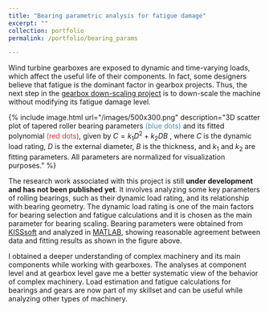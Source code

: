 ```yaml
---
title: "Bearing parametric analysis for fatigue damage"
excerpt: ""
collection: portfolio
permalink: /portfolio/bearing_params

---
```


Wind turbine gearboxes are exposed to dynamic and time-varying loads, which affect the useful life of their components. In fact, some designers believe that fatigue is the dominant factor in gearbox projects. Thus, the next step in the [gearbox down-scaling project](/portfolio/down_scaling) is to down-scale the machine without modifying its fatigue damage level.

{% include image.html url="/images/500x300.png" description="3D scatter plot of tapered roller bearing parameters <span style="color:rgb(075, 139, 191)">(blue dots)</span> and its fitted polynomial <span style="color:rgb(230, 049, 051)">(red dots)</span>, given by $C =k_1 D^2 + k_2 D B$ , where $C$ is the dynamic load rating, $D$ is the external diameter, $B$ is the thickness, and $k_1$ and $k_2$ are fitting parameters. All parameters are normalized for visualization purposes." %}

The research work associated with this project is still __under development and has not been published yet__. It involves analyzing some key parameters of rolling bearings, such as their dynamic load rating, and its relationship with bearing geometry. The dynamic load rating is one of the main factors for bearing selection and fatigue calculations and it is chosen as the main parameter for bearing scaling. Bearing parameters were obtained from [KISSsoft](https://www.kisssoft.com/en) and analyzed in [MATLAB](https://mathworks.com/products/matlab.html), showing reasonable agreement between data and fitting results as shown in the figure above.

I obtained a deeper understanding of complex machinery and its main components while working with gearboxes. The analyses at component level and at gearbox level gave me a better systematic view of the behavior of complex machinery. Load estimation and fatigue calculations for bearings and gears are now part of my skillset and can be useful while analyzing other types of machinery.
